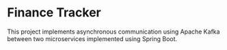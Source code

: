# Finance Tracker

This project implements asynchronous communication using Apache Kafka between two microservices implemented using Spring Boot.
